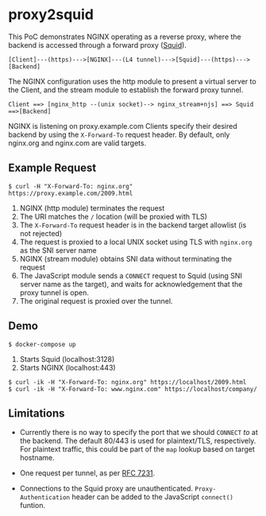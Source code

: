 proxy2squid
===========

This PoC demonstrates NGINX operating as a reverse proxy, where the backend is accessed through a forward proxy ([Squid](http://squid-cache.org)).

```
[Client]---(https)--->[NGINX]---(L4 tunnel)--->[Squid]---(https)--->[Backend]
```

The NGINX configuration uses the http module to present a virtual server to the Client, and the stream module to establish the forward proxy tunnel.

```
Client ==> [nginx_http --(unix socket)--> nginx_stream+njs] ==> Squid ==>[Backend]
```

NGINX is listening on proxy.example.com
Clients specify their desired backend by using the `X-Forward-To` request header. By default, only nginx.org and nginx.com are valid targets.

Example Request
---------------

```shell
$ curl -H "X-Forward-To: nginx.org" https://proxy.example.com/2009.html
```

1. NGINX (http module) terminates the request
2. The URI matches the `/` location (will be proxied with TLS)
3. The `X-Forward-To` request header is in the backend target allowlist (is not rejected)
4. The request is proxied to a local UNIX socket using TLS with `nginx.org` as the SNI server name
5. NGINX (stream module) obtains SNI data without terminating the request
6. The JavaScript module sends a `CONNECT` request to Squid (using SNI server name as the target), and waits for acknowledgement that the proxy tunnel is open.
7. The original request is proxied over the tunnel.

Demo
----

```shell
$ docker-compose up
```
1. Starts Squid (localhost:3128)
2. Starts NGINX (localhost:443)

```shell
$ curl -ik -H "X-Forward-To: nginx.org" https://localhost/2009.html
$ curl -ik -H "X-Forward-To: www.nginx.com" https://localhost/company/
```

Limitations
-----------

* Currently there is no way to specify the port that we should `CONNECT` *to* at the backend. The default 80/443 is used for plaintext/TLS, respectively. For plaintext traffic, this could be part of the `map` lookup based on target hostname.

* One request per tunnel, as per [RFC 7231](https://tools.ietf.org/html/rfc7231#section-4.3.6).

* Connections to the Squid proxy are unauthenticated. `Proxy-Authentication` header can be added to the JavaScript `connect()` funtion.
